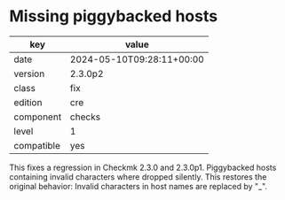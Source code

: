 [//]: # (werk v2)
# Missing piggybacked hosts

key        | value
---------- | ---
date       | 2024-05-10T09:28:11+00:00
version    | 2.3.0p2
class      | fix
edition    | cre
component  | checks
level      | 1
compatible | yes

This fixes a regression in Checkmk 2.3.0 and 2.3.0p1.
Piggybacked hosts containing invalid characters where dropped silently.
This restores the original behavior: Invalid characters in host names are replaced by "_".
